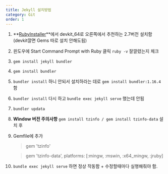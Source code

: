 ```yaml
---
title: Jekyll 설치방법
category: Git
order: 1
---
```


1. **[RubyInstaller](https://rubyinstaller.org/downloads/)**에서 devkit_64로 오른쪽에서 추천하는 2.7버전 설치함 (devkit깔면 Gems 따로 설치 안해도됨)
2. 윈도우에 Start Command Prompt with Ruby 클릭 `ruby -v` 잘깔렸는지 체크
3. `gem install jekyll bundler`
4. `gem install bundler`
5. `bundler install` 하니 안되서 설치하라는 데로 `gem install bundler:1.16.4` 함
6. `bundler install` 다시 하고 `bundle exec jekyll serve` 했는데 안됨
7. `bundler updata`
8. **Window 버전 주의사항** `gem install tzinfo / gem install tzinfo-data` 설치 후
9. Gemfile에 추가

   > gem 'tzinfo'

   > gem 'tzinfo-data', platforms: [:mingw, :mswin, :x64_mingw, :jruby]

10. `bundle exec jekyll serve` 하면 정상 작동함 + 수정할때마다 실행해줘야 함.
